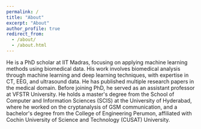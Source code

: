 ```yaml
---
permalink: /
title: "About"
excerpt: "About"
author_profile: true
redirect_from: 
  - /about/
  - /about.html
---
```

He is a PhD scholar at IIT Madras, focusing on applying machine learning methods using biomedical data. His work involves biomedical analysis through machine learning and deep learning techniques, with expertise in CT, EEG, and ultrasound data. He has published multiple research papers in the medical domain. Before joining PhD, he served as an assistant professor at VFSTR University. He holds a master's degree from the School of Computer and Information Sciences (SCIS) at the University of Hyderabad, where he worked on the cryptanalysis of GSM communication, and a bachelor's degree from the College of Engineering Perumon, affiliated with Cochin University of Science and Technology (CUSAT) University.

